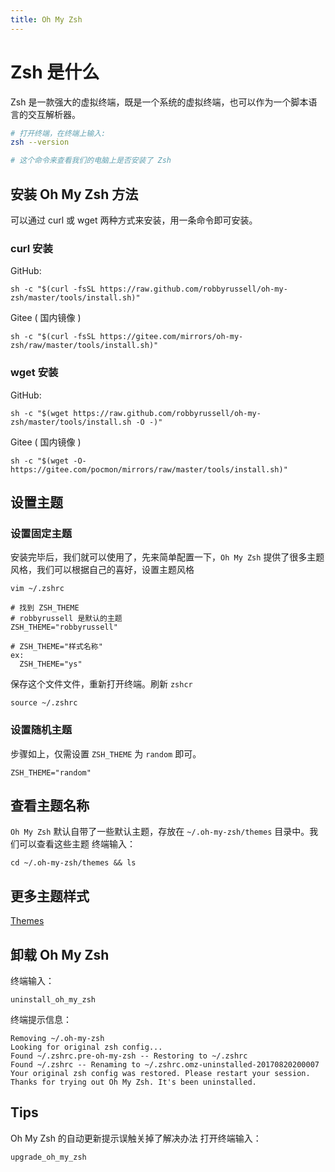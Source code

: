 ```yaml
---
title: Oh My Zsh
---
```


# Zsh 是什么

Zsh 是一款强大的虚拟终端，既是一个系统的虚拟终端，也可以作为一个脚本语言的交互解析器。

```bash
# 打开终端，在终端上输入: 
zsh --version

# 这个命令来查看我们的电脑上是否安装了 Zsh 
```

## 安装 Oh My Zsh 方法
 
可以通过 curl 或 wget 两种方式来安装，用一条命令即可安装。

### curl 安装

GitHub:
```bazaar
sh -c "$(curl -fsSL https://raw.github.com/robbyrussell/oh-my-zsh/master/tools/install.sh)"
```

Gitee ( 国内镜像 )
```bazaar
sh -c "$(curl -fsSL https://gitee.com/mirrors/oh-my-zsh/raw/master/tools/install.sh)"
```

### wget 安装

GitHub:
```bazaar
sh -c "$(wget https://raw.github.com/robbyrussell/oh-my-zsh/master/tools/install.sh -O -)"
```

Gitee ( 国内镜像 )
```bazaar
sh -c "$(wget -O- https://gitee.com/pocmon/mirrors/raw/master/tools/install.sh)"
```

## 设置主题

### 设置固定主题

安装完毕后，我们就可以使用了，先来简单配置一下，`Oh My Zsh` 提供了很多主题风格，我们可以根据自己的喜好，设置主题风格
```bazaar
vim ~/.zshrc

# 找到 ZSH_THEME
# robbyrussell 是默认的主题
ZSH_THEME="robbyrussell"

# ZSH_THEME="样式名称"
ex:
  ZSH_THEME="ys" 
```
保存这个文件文件，重新打开终端。刷新 `zshcr`
```bazaar
source ~/.zshrc 
```

### 设置随机主题

步骤如上，仅需设置 `ZSH_THEME` 为 `random` 即可。
```bazaar
ZSH_THEME="random"
```

## 查看主题名称

`Oh My Zsh` 默认自带了一些默认主题，存放在 `~/.oh-my-zsh/themes` 目录中。我们可以查看这些主题
终端输入：
```bazaar
cd ~/.oh-my-zsh/themes && ls
```

## 更多主题样式

[Themes](https://link.zhihu.com/?target=https%3A//github.com/robbyrussell/oh-my-zsh/wiki/Themes)

## 卸载 Oh My Zsh 

终端输入：
```bazaar
uninstall_oh_my_zsh
```

终端提示信息：
```bazaar
Removing ~/.oh-my-zsh
Looking for original zsh config...
Found ~/.zshrc.pre-oh-my-zsh -- Restoring to ~/.zshrc
Found ~/.zshrc -- Renaming to ~/.zshrc.omz-uninstalled-20170820200007
Your original zsh config was restored. Please restart your session.
Thanks for trying out Oh My Zsh. It's been uninstalled.
```

## Tips

Oh My Zsh 的自动更新提示误触关掉了解决办法
打开终端输入：
```bazaar
upgrade_oh_my_zsh
```